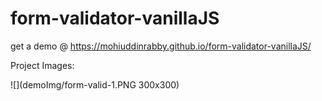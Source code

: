 # form-validator-vanillaJS
get a demo @ https://mohiuddinrabby.github.io/form-validator-vanillaJS/

Project Images:

![](demoImg/form-valid-1.PNG 300x300)
